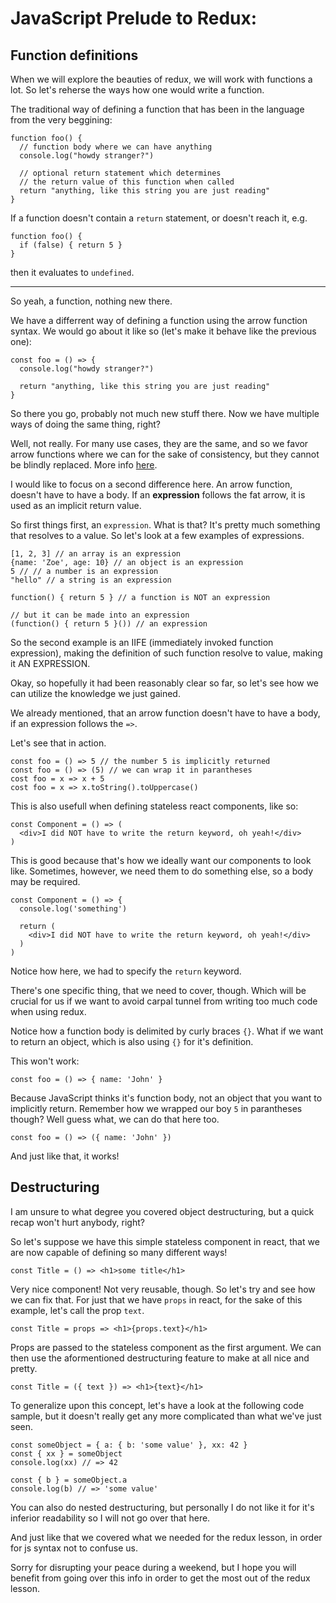 # JavaScript Prelude to Redux:

## Function definitions
When we will explore the beauties of redux, we will work with functions a lot. So let's reherse the ways how one would write a function.


The traditional way of defining a function that has been in the language from the very beggining:
```
function foo() {
  // function body where we can have anything
  console.log("howdy stranger?")

  // optional return statement which determines 
  // the return value of this function when called
  return "anything, like this string you are just reading"
}
```
If a function doesn't contain a `return` statement, or doesn't reach it, e.g.
```
function foo() {
  if (false) { return 5 }
}
```
then it evaluates to `undefined`.

---
So yeah, a function, nothing new there.

We have a differrent way of defining a function using the arrow function syntax. We would go about it like so (let's make it behave like the previous one):
```
const foo = () => {
  console.log("howdy stranger?")

  return "anything, like this string you are just reading"
}
```
So there you go, probably not much new stuff there. Now we have multiple ways of doing the same thing, right?

Well, not really. For many use cases, they are the same, and so we favor arrow functions where we can for the sake of consistency, but they cannot be blindly replaced. More info [here](https://stackoverflow.com/questions/34361379/arrow-function-vs-function-declaration-expressions-are-they-equivalent-exch).

I would like to focus on a second difference here. An arrow function, doesn't have to have a body. If an **expression** follows the fat arrow, it is used as an implicit return value.

So first things first, an `expression`. What is that? It's pretty much something that resolves to a value. So let's look at a few examples of expressions.
```
[1, 2, 3] // an array is an expression
{name: 'Zoe', age: 10} // an object is an expression
5 // // a number is an expression
"hello" // a string is an expression

function() { return 5 } // a function is NOT an expression

// but it can be made into an expression
(function() { return 5 }()) // an expression
```
So the second example is an IIFE (immediately invoked function expression), making the definition of such function resolve to value, making it AN EXPRESSION.

Okay, so hopefully it had been reasonably clear so far, so let's see how we can utilize the knowledge we just gained.

We already mentioned, that an arrow function doesn't have to have a body, if an expression follows the `=>`.

Let's see that in action.
```
const foo = () => 5 // the number 5 is implicitly returned
const foo = () => (5) // we can wrap it in parantheses
cost foo = x => x + 5
cost foo = x => x.toString().toUppercase()
```

This is also usefull when defining stateless react components, like so:
```
const Component = () => (
  <div>I did NOT have to write the return keyword, oh yeah!</div>
)
```
This is good because that's how we ideally want our components to look like.
Sometimes, however, we need them to do something else, so a body may be required.
```
const Component = () => {
  console.log('something')

  return (
    <div>I did NOT have to write the return keyword, oh yeah!</div>
  )
)
```
Notice how here, we had to specify the `return` keyword.

There's one specific thing, that we need to cover, though. Which will be crucial for us if we want to avoid carpal tunnel from writing too much code when using redux.

Notice how a function body is delimited by curly braces `{}`. What if we want to return an object, which is also using `{}` for it's definition.

This won't work:
```
const foo = () => { name: 'John' }
```
Because JavaScript thinks it's function body, not an object that you want to implicitly return. Remember how we wrapped our boy `5` in parantheses though? Well guess what, we can do that here too.
```
const foo = () => ({ name: 'John' })
```
And just like that, it works!

## Destructuring
I am unsure to what degree you covered object destructuring, but a quick recap won't hurt anybody, right?

So let's suppose we have this simple stateless component in react, that we are now capable of defining so many different ways!

```
const Title = () => <h1>some title</h1>
```
Very nice component! Not very reusable, though. So let's try and see how we can fix that. For just that we have `props` in react, for the sake of this example, let's call the prop `text`.
```
const Title = props => <h1>{props.text}</h1>
```
Props are passed to the stateless component as the first argument. We can then use the aformentioned destructuring feature to make at all nice and pretty.
```
const Title = ({ text }) => <h1>{text}</h1>
```

To generalize upon this concept, let's have a look at the following code sample, but it doesn't really get any more complicated than what we've just seen.

```
const someObject = { a: { b: 'some value' }, xx: 42 }
const { xx } = someObject
console.log(xx) // => 42

const { b } = someObject.a
console.log(b) // => 'some value'
```
You can also do nested destructuring, but personally I do not like it for it's inferior readability so I will not go over that here.

And just like that we covered what we needed for the redux lesson, in order for js syntax not to confuse us.

Sorry for disrupting your peace during a weekend, but I hope you will benefit from going over this info in order to get the most out of the redux lesson.
